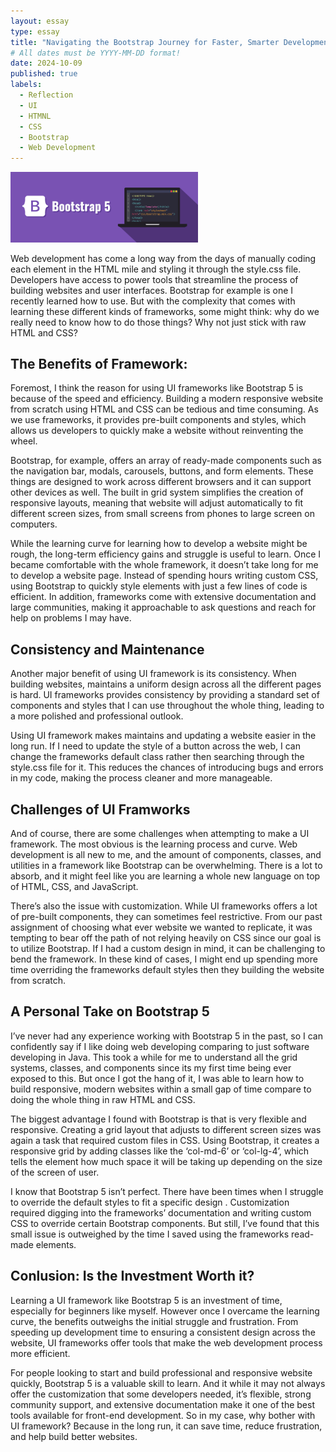 ```yaml
---
layout: essay
type: essay
title: "Navigating the Bootstrap Journey for Faster, Smarter Development!"
# All dates must be YYYY-MM-DD format!
date: 2024-10-09
published: true
labels:
  - Reflection
  - UI
  - HTMNL
  - CSS
  - Bootstrap
  - Web Development  
---
```


<img width="300px" class="rounded float-start pe-4" src="../img/bootstrap.png">

Web development has come a long way from the days of manually coding each element in the HTML mile and styling it through the style.css file. Developers have access to power tools that streamline the process of building websites and user interfaces. Bootstrap for example is one I recently learned how to use. But with the complexity that comes with learning these different kinds of frameworks, some might think: why do we really need to know how to do those things? Why not just stick with raw HTML and CSS? 

## The Benefits of Framework: 
Foremost, I think the reason for using UI frameworks like Bootstrap 5 is because of the speed and efficiency. Building a modern responsive website from scratch using HTML and CSS can be tedious and time consuming. As we use frameworks, it provides pre-built components and styles, which allows us developers to quickly make a website without reinventing the wheel. 

Bootstrap, for example, offers an array of ready-made components such as the navigation bar, modals, carousels, buttons, and form elements. These things are designed to work across different browsers and it can support other devices as well. The built in grid system simplifies the creation of responsive layouts, meaning that website will adjust automatically to fit different screen sizes, from small screens from phones to large screen on computers. 

While the learning curve for learning how to develop a website might be rough, the long-term efficiency gains and struggle is useful to learn. Once I became comfortable with the whole framework, it doesn’t take long for me to develop a website page. Instead of spending hours writing custom CSS, using Bootstrap to quickly style elements with just a few lines of code is efficient. In addition, frameworks come with extensive documentation and large communities, making it approachable to ask questions and reach for help on problems I may have. 

## Consistency and Maintenance 
Another major benefit of using UI framework is its consistency. When building websites, maintains a uniform design across all the different pages is hard. UI frameworks provides consistency by providing a standard set of components and styles that I can use throughout the whole thing, leading to a more polished and professional outlook. 

Using UI framework makes maintains and updating a website easier in the long run. If I need to update the style of a button across the web, I can change the frameworks default class rather then searching through the style.css file for it. This reduces the chances of introducing bugs and errors in my code, making the process cleaner and more manageable. 

## Challenges of UI Framworks 
And of course, there are some challenges when attempting to make a UI framework. The most obvious is the learning process and curve. Web development is all new to me, and the amount of components, classes, and utilities in a framework like Bootstrap can be overwhelming. There is a lot to absorb, and it might feel like you are learning a whole new language on top of HTML, CSS, and JavaScript. 

There’s also the issue with customization. While UI frameworks offers a lot of pre-built components, they can sometimes feel restrictive. From our past assignment of choosing what ever website we wanted to replicate, it was tempting to bear off the path of not relying heavily on CSS since our goal is to utilize Bootstrap. If I had a custom design in mind, it can be challenging to bend the framework. In these kind of cases, I might end up spending more time overriding the frameworks default styles then they building the website from scratch. 

## A Personal Take on Bootstrap 5
I’ve never had any experience working with Bootstrap 5 in the past, so I can confidently say if I like doing web developing comparing to just software developing in Java. This took a while for me to understand all the grid systems, classes, and components since its my first time being ever exposed to this. But once I got the hang of it, I was able to learn how to build responsive, modern websites within a small gap of time compare to doing the whole thing in raw HTML and CSS. 

The biggest advantage I found with Bootstrap is that is very flexible and responsive. Creating a grid layout that adjusts to different screen sizes was again a task that required custom files in CSS. Using Bootstrap, it creates a responsive grid by adding classes like the ‘col-md-6’ or ‘col-lg-4’, which tells the element how much space it will be taking up depending on the size of the screen of user. 

I know that Bootstrap 5 isn’t perfect. There have been times when I struggle to override the default styles to fit a specific design . Customization required digging into the frameworks’ documentation and writing custom CSS to override certain Bootstrap components. But still, I’ve found that this small issue is outweighed by the time I saved using the frameworks read-made elements. 

## Conlusion: Is the Investment Worth it? 
Learning a UI framework like Bootstrap 5 is an investment of time, especially for beginners like myself. However once I overcame the learning curve, the benefits outweighs the initial struggle and frustration. From speeding up development time to ensuring a consistent design across the website, UI frameworks offer tools that make the web development process more efficient. 

For people looking to start and build professional and responsive website quickly, Bootstrap 5 is a valuable skill to learn. And it while it may not always offer the customization that some developers needed, it’s flexible, strong community support, and extensive documentation make it one of the best tools available for front-end development. So in my case, why bother with UI framework? Because in the long run, it can save time, reduce frustration, and help build better websites. 


